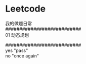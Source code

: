 # Leetcode
我的做题日常<br />
###########################<br />
01 动态规划<br />

###########################<br />
yes  "pass"<br />
no   "once again"<br />
